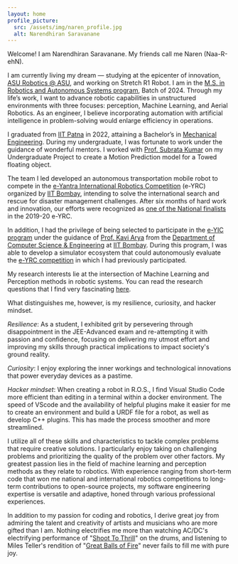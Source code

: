 ```yaml
---
layout: home
profile_picture:
  src: /assets/img/naren_profile.jpg
  alt: Narendhiran Saravanane
---
```


<p>
    
  Welcome! I am Narendhiran Saravanane. My friends call me Naren (Naa-R-ehN).
</p>
<p>
  I am currently living my dream — studying at the epicenter of innovation,<a href="https://robotics.asu.edu/"> ASU Robotics @ ASU</a>, and working on Stretch R1 Robot. I am in the <a href="https://ras.engineering.asu.edu/"> M.S. in Robotics and Autonomous Systems program</a>, Batch of 2024. Through my life’s work, I want to advance robotic capabilities in unstructured environments with three focuses: perception, Machine Learning, and Aerial Robotics.  As an engineer, I believe incorporating automation with artificial intelligence in problem-solving would enlarge efficiency in operations.

</p>
<p>

  I graduated from <a href="https://www.iitp.ac.in/">IIT Patna</a> in 2022, attaining a Bachelor’s in <a href="https://www.me.iitb.ac.in/">Mechanical Engineering</a>. During my undergraduate, I was fortunate to work under the guidance of wonderful mentors. I worked with <a href="https://www.iitp.ac.in/index.php/people-6/faculty/2-uncategorised/241-view-profile-38">Prof. Subrata Kumar</a> on my Undergraduate Project to create a Motion Prediction model for a Towed floating object.
</p>
<p>
  The team I led developed an autonomous transportation mobile robot to compete in the <a href="https://portal.e-yantra.org/#about">e-Yantra International Robotics Competition</a> (e-YRC) organized by <a href="https://www.iitb.ac.in/">IIT Bombay</a>, intending to solve the international search and rescue for disaster management challenges. After six months of hard work and innovation, our efforts were recognized as <a href="https://drive.google.com/file/d/1kweAUygwfA52OVF7uBK29grWofsJmhxy/view?usp=sharing">one of the National finalists</a> in the 2019-20 e-YRC.
</p>
<p>
  In addition, I had the privilege of being selected to participate in the <a href="https://www.e-yantra.org/eysip">e-YIC program</a> under the guidance of <a href="https://www.it.iitb.ac.in/~kavi/">Prof. Kavi Arya</a> from the <a href="https://www.cse.iitb.ac.in/">Department of Computer Science & Engineering</a> at <a href="https://www.iitb.ac.in/">IIT Bombay</a>. During this program, I was able to develop a simulator ecosystem that could autonomously evaluate the <a href="https://portal.e-yantra.org/#about">e-YRC competition</a> in which I had previously participated.
</p>
<p>
  My research interests lie at the intersection of Machine Learning and Perception methods in robotic systems. You can read the research questions that I find very fascinating <a href="https://naren200.github.io/">here</a>.
</p>
<p> 
  What distinguishes me, however, is my resilience, curiosity, and hacker mindset.
</p>
<p>
  <i>Resilience</i>: As a student, I exhibited grit by persevering through disappointment in the JEE-Advanced exam and re-attempting it with passion and confidence, focusing on delivering my utmost effort and improving my skills through practical implications to impact society's ground reality. 
</p>
<p>

  <i>Curiosity</i>: I enjoy exploring the inner workings and technological innovations that power everyday devices as a pastime.
</p>
<p>
  <i>Hacker mindset</i>: When creating a robot in R.O.S., I find Visual Studio Code more efficient than editing in a terminal within a docker environment. The speed of VScode and the availability of helpful plugins make it easier for me to create an environment and build a URDF file for a robot, as well as develop C++ plugins. This has made the process smoother and more streamlined.
</p>
<p>
  I utilize all of these skills and characteristics to tackle complex problems that require creative solutions. I particularly enjoy taking on challenging problems and prioritizing the quality of the problem over other factors. My greatest passion lies in the field of machine learning and perception methods as they relate to robotics.
  With experience ranging from short-term code that won me national and international robotics competitions to long-term contributions to open-source projects, my software engineering expertise is versatile and adaptive, honed through various professional experiences. 
</p>
<p>  
  In addition to my passion for coding and robotics, I derive great joy from admiring the talent and creativity of artists and musicians who are more gifted than I am. Nothing electrifies me more than watching AC/DC's electrifying performance of "<a href="https://youtu.be/xRQnJyP77tY">Shoot To Thrill</a>" on the drums, and listening to Miles Teller's rendition of "<a href="https://youtu.be/pVcMsjyKlaM">Great Balls of Fire</a>" never fails to fill me with pure joy.


</p>

